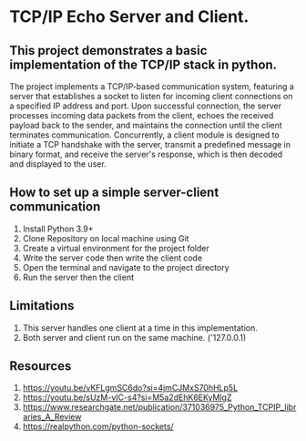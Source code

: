 #  TCP/IP Echo Server and Client. #

## This project demonstrates a basic implementation of the TCP/IP stack in python. 

The project implements a TCP/IP-based communication system, featuring a server that establishes a socket to listen for incoming client connections on a specified IP address and port. Upon successful connection, the server processes incoming data packets from the client, echoes the received payload back to the sender, and maintains the connection until the client terminates communication. Concurrently, a client module is designed to initiate a TCP handshake with the server, transmit a predefined message in binary format, and receive the server's response, which is then decoded and displayed to the user.


## How to set up a simple server-client communication 
1. Install Python 3.9+
2. Clone Repository on local machine using Git
3. Create a virtual environment for the project folder
4. Write the server code then write the client code
5. Open the terminal and navigate to the project directory
6. Run the server then the client

## Limitations
1. This server handles one client at a time in this implementation.
2. Both server and client run on the same machine. ('127.0.0.1)

## Resources
1. https://youtu.be/vKFLgmSC6do?si=4jmCJMxS70hHLp5L
2. https://youtu.be/sUzM-vIC-s4?si=M5a2dEhK6EKyMlgZ
3. https://www.researchgate.net/publication/371036975_Python_TCPIP_libraries_A_Review
4. https://realpython.com/python-sockets/
